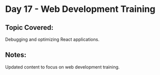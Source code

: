 # Day 17 - Web Development Training

## Topic Covered:
Debugging and optimizing React applications.

## Notes:
Updated content to focus on web development training.
